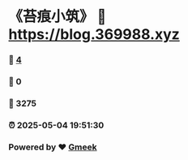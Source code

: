 # 《苔痕小筑》 :link: https://blog.369988.xyz 
### :page_facing_up: [4](https://blog.369988.xyz/tag.html) 
### :speech_balloon: 0 
### :hibiscus: 3275 
### :alarm_clock: 2025-05-04 19:51:30 
### Powered by :heart: [Gmeek](https://github.com/Meekdai/Gmeek)
